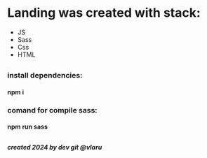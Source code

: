 # Landing was created with stack:
- JS
- Sass
- Css
- HTML

##
### install dependencies:
#### npm i
### comand for compile sass:
#### npm run sass

##
##### created 2024 by dev git @vlaru